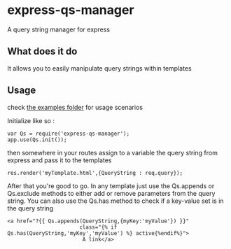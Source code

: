 express-qs-manager
======================

A query string manager for express

## What does it do
It allows you to easily manipulate query strings within templates


## Usage
check [the examples folder](https://github.com/mbouclas/express-qs-manager/tree/master/examples) for usage scenarios

Initialize like so :
```
var Qs = require('express-qs-manager');
app.use(Qs.init());
```
then somewhere in your routes assign to a variable the query string from express and pass it to the templates

```
res.render('myTemplate.html',{QueryString : req.query});
```

After that you're good to go. In any template just use the Qs.appends or Qs.exclude methods to either add or remove parameters
from the query string. You can also use the Qs.has method to check if a key-value set is in the query string


```
<a href="?{{ Qs.appends(QueryString,{myKey:'myValue'}) }}"
                       class="{% if Qs.has(QueryString,'myKey','myValue') %} active{%endif%}">
                        A link</a>
```

